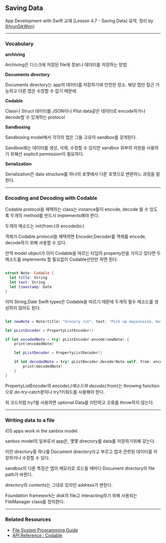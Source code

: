 Saving Data
---

App Development with Swift 교재 [Lesson 4.7 - Saving Data] 요약, 정리 by [(HyunSikWon)](https://github.com/HyunSikWon)

---

### Vocabulary

**archiving**

Archiving은 디스크에 저장된 file에 정보나 데이터를 저장하는 방법

**Documents directory**

Documents directory는 app의 데이터를 저장하기에 안전한 장소. 해당 앱만 접근 가능하고 다른 앱은 수정할 수 없기 때문에.

**Codable**

Class나 Struct 데이터를 JSON이나 Plist data같은 데이터로 encode하거나 decode할 수 있게하는 protocol

**Sandboxing**

Sandboxing model에서 각각의 앱은 그들 고유의 sandbox를 갖게된다. 

Sandbox에는 데이터를 생성, 삭제, 수정할 수 있지만 sandbox 외부의 자원을 사용하기 위해선 explicit permission이 필요하다.

**Serialization**

Serialization은 data structure를 하나의 포맷에서 다른 포맷으로 변환하느 과정을 말한다.

---

### Encoding and Decoding with Codable

Codable protocol을 채택하는 class는 instance들이 encode, decode 될 수 있도록 두개의 method를 반드시 implements해야 한다.

두개의 메소드는 init(from:)과 encode(to:)

객체가 Codable protocol을 채택하면 Encoder,Decoder를 객체를 encode, decode하기 위해 사용할 수 있다.

만약 model object가 이미 Codable을 따르는 타입의 property만을 가지고 있다면 두 메소드를 implements 할 필요없이 Codable선언만 하면 된다.

~~~swift

struct Note: Codable {
  let title: String
  let text: String
  let timestamp: Date
}
~~~
이미 String,Date Swift types은 Codable을 따르기 때문에 두개의 필수 메소드를 생성하지 않아도 된다.

~~~swift

let newNote = Note(title: "Grocery run", text: "Pick up mayonnaise, mustard, lettuce, tomato, and pickles.", timestamp: Date())

let pListEncoder = PropertyListEncoder()

if let encodedNote = try? pListEncoder.encode(newNote) {
    print(encodedNote)

    let pListDecoder = PropertyListDecoder()

    if let decodedNote = try? pListDecoder.decode(Note.self, from: encodedNote) {
        print(decodedNote)
    }
}
~~~

PropertyListEncoder의 encode(_:)메소드와 decode(_:from)는 throwing function으로 do-try-catch문이나 try?키워드를 사용해야 한다.

위 코드처럼 try?를 사용하면 optional Data를 리턴하고 오류를 throw하지 않는다.

---

### Writing data to a file

iOS apps work in the sanbox model. 

sanbox model의 일부로서 app은, 몇몇 directory를 data를 저장하기위해 갖는다.

이런 directory중 하나를 Document directory라고 부르고 앱과 관련된 데이터를 저장하거나 수정할 수 있다.

sandbox의 다른 특징은 앱이 메모리로 로드될 때마다 Document directory의 file path가 바뀐다.

directory의 contents는 그대로 있지만 address가 변한다.

Foundation framework는 disk의 file고 interacting하기 위해 사용되는 FileManager class를 정의한다.

---

### Related Resources

- [File System Programming Guide](https://developer.apple.com/library/content/documentation/FileManagement/Conceptual/FileSystemProgrammingGuide/FileSystemOverview/FileSystemOverview.html)
- [API Reference : Codable](https://developer.apple.com/documentation/swift/codable)
